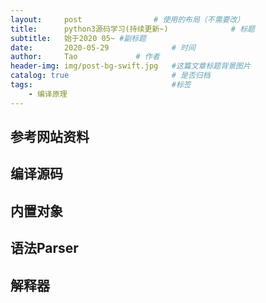 ```yaml
---
layout:     post			    # 使用的布局（不需要改）
title:      python3源码学习(持续更新~) 				# 标题 
subtitle:   始于2020 05~ #副标题
date:       2020-05-29 				# 时间
author:     Tao				# 作者
header-img: img/post-bg-swift.jpg 	#这篇文章标题背景图片
catalog: true 						# 是否归档
tags:								#标签
    - 编译原理
---
```


## 参考网站资料

## 编译源码

## 内置对象

## 语法Parser

## 解释器